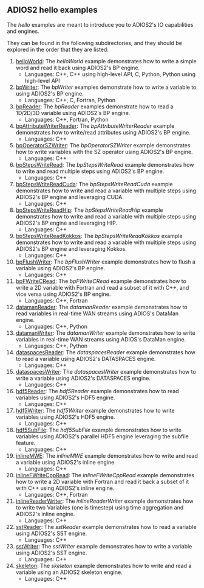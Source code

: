 ## ADIOS2 hello examples

The _hello_ examples are meant to introduce you to ADIOS2's IO capabilities and engines.

They can be found in the following subdirectories, and they should be explored in the order that they are listed:

1. [helloWorld](helloWorld): The _helloWorld_ example demonstrates how to write a simple word and read it back using
   ADIOS2's BP engine.
   * Languages: C++, C++ using high-level API, C, Python, Python using high-level API
2. [bpWriter](bpWriter): The _bpWriter_ examples demonstrate how to write a variable to using ADIOS2's BP engine.
   * Languages: C++, C, Fortran, Python
3. [bpReader](bpReader): The _bpReader_ examples demonstrate how to read a 1D/2D/3D variable using ADIOS2's BP engine.
   * Languages: C++, Fortran, Python
4. [bpAttributeWriterReader](bpAttributeWriterReader): The _bpAttributeWriterReader_ example demonstrates how to
   write/read attributes using ADIOS2's BP engine.
   * Languages: C++
5. [bpOperatorSZWriter](bpOperatorSZWriter): The _bpOperatorSZWriter_ example demonstrates how to write variables with
   the SZ operator using ADIOS2's BP engine.
   * Languages: C++
6. [bpStepsWriteRead](bpStepsWriteRead): The _bpStepsWriteRead_ example demonstrates how to write and read
   multiple steps using ADIOS2's BP engine.
      * Languages: C++
7. [bpStepsWriteReadCuda](bpStepsWriteReadCuda): The _bpStepsWriteReadCuda_ example demonstrates how to write and read a
   variable with multiple steps using ADIOS2's BP engine and leveraging CUDA.
   * Languages: C++
8. [bpStepsWriteReadHip](bpStepsWriteReadHip): The _bpStepsWriteReadHip_ example demonstrates how to write and read a
   variable with multiple steps using ADIOS2's BP engine and leveraging HIP.
   * Languages: C++
9. [bpStepsWriteReadKokkos](bpStepsWriteReadKokkos): The _bpStepsWriteReadKokkos_ example demonstrates how to write and
   read a variable with multiple steps using ADIOS2's BP engine and leveraging Kokkos.
   * Languages: C++
10. [bpFlushWriter](bpFlushWriter): The _bpFlushWriter_ example demonstrates how to flush a variable using ADIOS2's BP
    engine.
    * Languages: C++
11. [bpFWriteCRead](bpFWriteCRead): The _bpFWriteCRead_ example demonstrates how to write a 2D variable with
    Fortran and read a subset of it with C++, and vice versa using ADIOS2's BP engine.
    * Languages: C++, Fortran
12. [datamanReader](datamanReader): The _datamanReader_ example demonstrates how to read variables in real-time WAN
    streams using ADIOS's DataMan engine.
    * Languages: C++, Python
13. [datamanWriter](datamanWriter): The _datamanWriter_ example demonstrates how to write variables in real-time WAN
    streams using ADIOS's DataMan engine.
    * Languages: C++, Python
14. [dataspacesReader](dataspacesReader): The _dataspacesReader_ example demonstrates how to read a variable using
    ADIOS2's DATASPACES engine.
    * Languages: C++
15. [dataspacesWriter](dataspacesWriter): The _dataspacesWriter_ example demonstrates how to write a variable using
    ADIOS2's DATASPACES engine.
    * Languages: C++
16. [hdf5Reader](hdf5Reader): The _hdf5Reader_ example demonstrates how to read variables using ADIOS2's HDF5 engine.
    * Languages: C++
17. [hdf5Writer](hdf5Writer): The _hdf5Writer_ example demonstrates how to write variables using ADIOS2's HDF5 engine.
    * Languages: C++
18. [hdf5SubFile](hdf5SubFile): The _hdf5SubFile_ example demonstrates how to write variables using ADIOS2's parallel
    HDF5 engine leveraging the subfile feature.
    * Languages: C++
19. [inlineMWE](inlineMWE): The _inlineMWE_ example demonstrates how to write and read a variable using ADIOS2's inline
    engine.
    * Languages: C++
20. [inlineFWriteCppRead](inlineFWriteCppRead): The _inlineFWriteCppRead_ example demonstrates how to write a 2D
    variable with Fortran and read it back a subset of it with C++ using ADIOS2's inline engine.
    * Languages: C++, Fortran
21. [inlineReaderWriter](inlineReaderWriter): The _inlineReaderWriter_ example demonstrates how to write two Variables
    (one is timestep) using time aggregation and ADIOS2's inline engine.
    * Languages: C++
22. [sstReader](sstReader): The _sstReader_ example demonstrates how to read a variable using ADIOS2's SST engine.
    * Languages: C++
23. [sstWriter](sstWriter): The _sstWriter_ example demonstrates how to write a variable using ADIOS2's SST engine.
    * Languages: C++
24. [skeleton](skeleton): The _skeleton_ example demonstrates how to write and read a variable using an ADIOS2 skeleton
    engine.
    * Languages: C++
